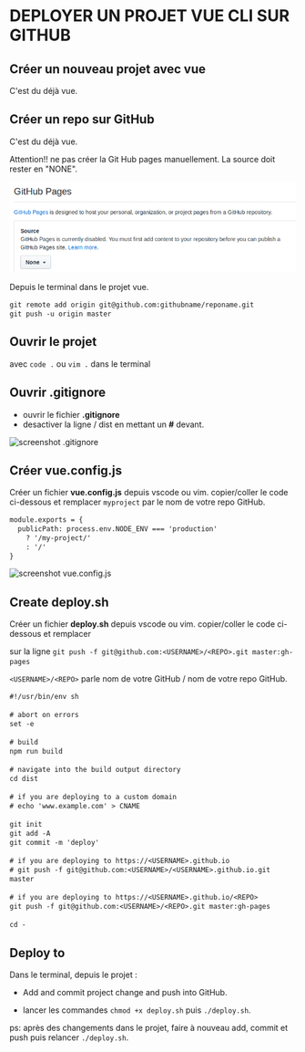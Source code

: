 # DEPLOYER UN PROJET VUE CLI SUR GITHUB


## Créer un nouveau projet avec vue

C'est du déjà vue.

## Créer un repo sur GitHub

C'est du déjà vue.

Attention!! ne pas créer la Git Hub pages manuellement. La source doit rester en "NONE".

![GitHub Pages](https://github.com/melou-dev/cheatsheet/blob/master/vue/images/github-pages.png)

Depuis le terminal dans le projet vue.
```
git remote add origin git@github.com:githubname/reponame.git
git push -u origin master
```

## Ouvrir le projet

avec `code .` ou `vim .` dans le terminal


## Ouvrir .gitignore

* ouvrir le fichier **.gitignore**
* desactiver la ligne / dist en mettant un **#** devant.

![screenshot .gitignore](https://github.com/melou-dev/cheatsheet/commit/41c521243cf054438339a9a81ea0b07738e41e1b)


## Créer vue.config.js

Créer un fichier **vue.config.js** depuis vscode ou vim.
copier/coller le code ci-dessous et remplacer `myproject` par le nom de votre repo GitHub.

```
module.exports = {
  publicPath: process.env.NODE_ENV === 'production'
    ? '/my-project/'
    : '/'
}
```

![screenshot vue.config.js](https://github.com/melou-dev/cheatsheet/commit/23839ee62e3d6c666d53ce66bb033d070c183dfe)


## Create deploy.sh

Créer un fichier **deploy.sh** depuis vscode ou vim.
copier/coller le code ci-dessous et remplacer 

sur la ligne `git push -f git@github.com:<USERNAME>/<REPO>.git master:gh-pages`

`<USERNAME>/<REPO>` parle nom de votre GitHub / nom de votre repo GitHub.

```
#!/usr/bin/env sh

# abort on errors
set -e

# build
npm run build

# navigate into the build output directory
cd dist

# if you are deploying to a custom domain
# echo 'www.example.com' > CNAME

git init
git add -A
git commit -m 'deploy'

# if you are deploying to https://<USERNAME>.github.io
# git push -f git@github.com:<USERNAME>/<USERNAME>.github.io.git master

# if you are deploying to https://<USERNAME>.github.io/<REPO>
git push -f git@github.com:<USERNAME>/<REPO>.git master:gh-pages

cd -
```

## Deploy to 

Dans le terminal, depuis le projet : 

* Add and commit project change and push into GitHub.

* lancer les commandes `chmod +x deploy.sh` puis `./deploy.sh`.

ps: après des changements dans le projet, faire à nouveau add, commit et push puis relancer
`./deploy.sh`.




